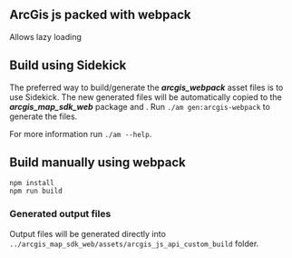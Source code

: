 ## ArcGis js packed with webpack

Allows lazy loading

## Build using Sidekick

The preferred way to build/generate the **_arcgis_webpack_** asset files is to use Sidekick. The new generated files
will be automatically copied to the **_arcgis_map_sdk_web_** package and . Run `./am gen:arcgis-webpack` to generate the
files.

For more information run `./am --help`.

## Build manually using webpack

```
npm install
npm run build
```

### Generated output files

Output files will be generated directly into `../arcgis_map_sdk_web/assets/arcgis_js_api_custom_build` folder.